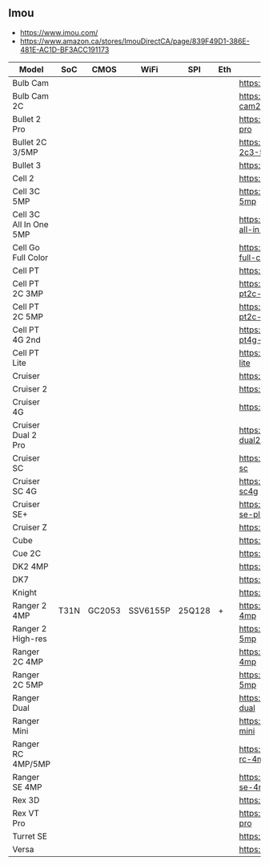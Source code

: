 Imou
----
- https://www.imou.com/
- https://www.amazon.ca/stores/ImouDirectCA/page/839F49D1-386E-481E-AC1D-BF3ACC191173

| Model                  | SoC  | CMOS   | WiFi     | SPI    | Eth | Link                                                         |
|------------------------|------|--------|----------|--------|-----|--------------------------------------------------------------|
| Bulb Cam               |      |        |          |        |     | https://www.imou.com/en/product/detail/bulb-cam              |
| Bulb Cam 2C            |      |        |          |        |     | https://www.imou.com/en/product/detail/bulb-cam2c            |
| Bullet 2 Pro           |      |        |          |        |     | https://www.imou.com/en/product/detail/bullet2-pro           |
| Bullet 2C 3/5MP        |      |        |          |        |     | https://www.imou.com/en/product/detail/bullet-2c3-5mp        |
| Bullet 3               |      |        |          |        |     | https://www.imou.com/en/product/detail/bullet3               |
| Cell 2                 |      |        |          |        |     | https://www.imou.com/en/product/detail/cell2                 |
| Cell 3C 5MP            |      |        |          |        |     | https://www.imou.com/en/product/detail/cell3c-5mp            |
| Cell 3C All In One 5MP |      |        |          |        |     | https://www.imou.com/en/product/detail/cell3c-all-in-one-5mp |
| Cell Go Full Color     |      |        |          |        |     | https://www.imou.com/en/product/detail/cell-go-full-color    |
| Cell PT                |      |        |          |        |     | https://www.imou.com/en/product/detail/cell-pt               |
| Cell PT 2C 3MP         |      |        |          |        |     | https://www.imou.com/en/product/detail/cell-pt2c-3mp         |
| Cell PT 2C 5MP         |      |        |          |        |     | https://www.imou.com/en/product/detail/cell-pt2c-5mp         |
| Cell PT 4G 2nd         |      |        |          |        |     | https://www.imou.com/en/product/detail/cell-pt4g-2nd         |
| Cell PT Lite           |      |        |          |        |     | https://www.imou.com/en/product/detail/cell-pt-lite          |
| Cruiser                |      |        |          |        |     | https://www.imou.com/en/product/detail/cruiser               |
| Cruiser 2              |      |        |          |        |     | https://www.imou.com/en/product/detail/cruiser2              |
| Cruiser 4G             |      |        |          |        |     | https://www.imou.com/en/product/detail/cruiser4g             |
| Cruiser Dual 2 Pro     |      |        |          |        |     | https://www.imou.com/en/product/detail/cruiser-dual2-pro     |
| Cruiser SC             |      |        |          |        |     | https://www.imou.com/en/product/detail/cruiser-sc            |
| Cruiser SC 4G          |      |        |          |        |     | https://www.imou.com/en/product/detail/cruiser-sc4g          |
| Cruiser SE+            |      |        |          |        |     | https://www.imou.com/en/product/detail/cruiser-se-plus       |
| Cruiser Z              |      |        |          |        |     | https://www.imou.com/en/product/detail/cruiser-z             |
| Cube                   |      |        |          |        |     | https://www.imou.com/en/product/detail/cube                  |
| Cue 2C                 |      |        |          |        |     | https://www.imou.com/en/product/detail/cue2c                 |
| DK2 4MP                |      |        |          |        |     | https://www.imou.com/en/product/detail/dk2-4mp               |
| DK7                    |      |        |          |        |     | https://www.imou.com/en/product/detail/dk7                   |
| Knight                 |      |        |          |        |     | https://www.imou.com/en/product/detail/knight                |
| Ranger 2 4MP           | T31N | GC2053 | SSV6155P | 25Q128 | +   | https://www.imou.com/en/product/detail/ranger2-4mp           |
| Ranger 2 High-res      |      |        |          |        |     | https://www.imou.com/en/product/detail/ranger2-5mp           |
| Ranger 2C 4MP          |      |        |          |        |     | https://www.imou.com/en/product/detail/ranger2c-4mp          |
| Ranger 2C 5MP          |      |        |          |        |     | https://www.imou.com/en/product/detail/ranger2c-5mp          |
| Ranger Dual            |      |        |          |        |     | https://www.imou.com/en/product/detail/ranger-dual           |
| Ranger Mini            |      |        |          |        |     | https://www.imou.com/en/product/detail/ranger-mini           |
| Ranger RC 4MP/5MP      |      |        |          |        |     | https://www.imou.com/en/product/detail/ranger-rc-4mp-5mp     |
| Ranger SE 4MP          |      |        |          |        |     | https://www.imou.com/en/product/detail/ranger-se-4mp         |
| Rex 3D                 |      |        |          |        |     | https://www.imou.com/en/product/detail/rex3d                 |
| Rex VT Pro             |      |        |          |        |     | https://www.imou.com/en/product/detail/rex-vt-pro            |
| Turret SE              |      |        |          |        |     | https://www.imou.com/en/product/detail/turret-se             |
| Versa                  |      |        |          |        |     | https://www.imou.com/en/product/detail/versa                 |
